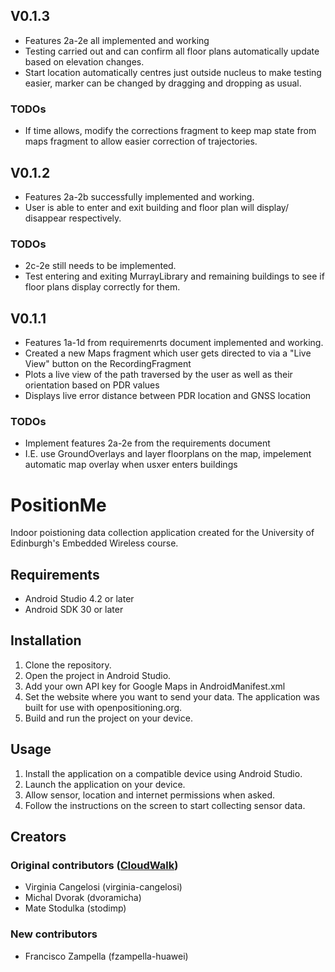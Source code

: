 ## V0.1.3
- Features 2a-2e all implemented and working
- Testing carried out and can confirm all floor plans automatically update based on elevation changes.
- Start location automatically centres just outside nucleus to make testing easier, marker can be changed by dragging and dropping as usual.
### TODOs
- If time allows, modify the corrections fragment to keep map state from maps fragment to allow easier correction of trajectories.

## V0.1.2
- Features 2a-2b successfully implemented and working.
- User is able to enter and exit building and floor plan will display/ disappear respectively.
### TODOs
- 2c-2e still needs to be implemented.
- Test entering and exiting MurrayLibrary and remaining buildings to see if floor plans display correctly for them.

## V0.1.1

- Features 1a-1d from requiremenrts document implemented and working.
- Created a new Maps fragment which user gets directed to via a "Live View" button on the RecordingFragment
- Plots a live view of the path traversed by the user as well as their orientation based on PDR values
- Displays live error distance between PDR location and GNSS location


### TODOs
- Implement features 2a-2e from the requirements document
- I.E. use GroundOverlays and layer floorplans on the map, impelement automatic map overlay when usxer enters buildings



# PositionMe
Indoor poistioning data collection application created for the University of Edinburgh's Embedded Wireless course. 

## Requirements

- Android Studio 4.2 or later
- Android SDK 30 or later

## Installation

1. Clone the repository.
2. Open the project in Android Studio.
3. Add your own API key for Google Maps in AndroidManifest.xml
4. Set the website where you want to send your data. The application was built for use with openpositioning.org.
5. Build and run the project on your device.

## Usage

1. Install the application on a compatible device using Android Studio.
2. Launch the application on your device.
3. Allow sensor, location and internet permissions when asked.
4. Follow the instructions on the screen to start collecting sensor data.

## Creators

### Original contributors ([CloudWalk](https://github.com/openpositioning/DataCollectionTeam6))
- Virginia Cangelosi (virginia-cangelosi)
- Michal Dvorak (dvoramicha)
- Mate Stodulka (stodimp)

### New contributors
- Francisco Zampella (fzampella-huawei)
